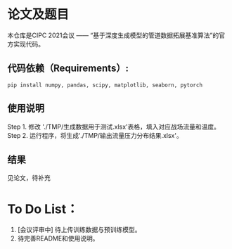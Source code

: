 # 论文及题目
本仓库是CIPC 2021会议 —— “基于深度生成模型的管道数据拓展基准算法”的官方实现代码。 


## 代码依赖（Requirements）:
```setup
pip install numpy, pandas, scipy, matplotlib, seaborn, pytorch
```


## 使用说明
Step 1. 修改 './TMP/生成数据用于测试.xlsx'表格，填入对应战场流量和温度。  
Step 2. 运行程序，将生成'./TMP/输出流量压力分布结果.xlsx'。


## 结果
见论文，待补充


# To Do List：
1. [会议评审中] 待上传训练数据与预训练模型。
2. 待完善README和使用说明。

